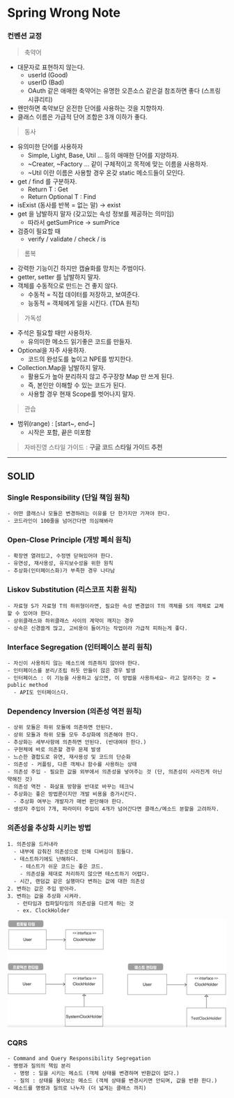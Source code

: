# Spring Wrong Note

### 컨벤션 교정
>축약어 
  - 대문자로 표현하지 않는다.
    - userId (Good)
    - userID (Bad)
    - OAuth 같은 애매한 축약어는 유명한 오픈소스 같은걸 참조하면 좋다 (스프링 시큐리티)
  - 왠만하면 축약보단 온전한 단어를 사용하는 것을 지향하자.
- 클래스 이름은 가급적 단어 조합은 3개 이하가 좋다.


>동사
  - 유의미한 단어를 사용하자
    - Simple, Light, Base, Util ... 등의 애매한 단어를 지양하자.
    - ~Creater, ~Factory ... 같이 구체적이고 목적에 맞는 이름을 사용하자.
    - ~Util 이란 이름은 사용할 경우 온갖 static 메소드들이 모인다.
  - get / find 를 구분하자.
    - Return T : Get
    - Return Optional T : Find
  - isExist (동사를 반복 = 없는 말) -> exist
  - get 을 남발하지 말자 (갖고있는 속성 정보를 제공하는 의미임)
    - 따라서 getSumPrice -> sumPrice
  - 검증이 필요할 때
    - verify / validate / check / is
    

> 롬복
  - 강력한 기능이긴 하지만 캡슐화를 망치는 주범이다.
  - getter, setter 를 남발하지 말자.
  - 객체를 수동적으로 만드는 건 좋지 않다.
    - 수동적 = 직접 데이터를 저장하고, 보여준다.
    - 능동적 = 객체에게 일을 시킨다. (TDA 원칙)


> 가독성
  - 주석은 필요할 때만 사용하자.
    - 유의미한 메소드 읽기좋은 코드를 만들자.
  - Optional을 자주 사용하자.
    - 코드의 완성도를 높이고 NPE를 방지한다.
  - Collection.Map을 남발하지 말자.
    - 활용도가 높아 분리하지 않고 주구장창 Map 만 쓰게 된다.
    - 즉, 본인만 이해할 수 있는 코드가 된다.
    - 사용할 경우 현재 Scope를 벗어나지 말자.


> 관습
  - 범위(range) : [start~, end~]
    - 시작은 포함, 끝은 미포함


> 자바진영 스타일 가이드 : **구글 코드 스타일 가이드 추천**
---

## SOLID
### Single Responsibility (단일 책임 원칙)
    - 어떤 클래스나 모듈은 변경하려는 이유를 단 한가지만 가져야 한다.
    - 코드라인이 100줄을 넘어간다면 의심해봐라
### Open-Close Principle (개방 폐쇠 원칙)
    - 확장엔 열려있고, 수정엔 닫혀있어야 한다.
    - 유연성, 재사용성, 유지보수성을 위한 원칙
    - 추상화(인터페이스화)가 부족한 경우 나타남
### Liskov Substitution (리스코프 치환 원칙)
    - 자료형 S가 자료형 T의 하위형이라면, 필요한 속성 변경없이 T의 객체를 S의 객체로 교체할 수 있어야 한다.
    - 상위클래스와 하위클래스 사이의 계약이 깨지는 경우
    - 상속은 신경쓸게 많고, 고비용이 들어가는 작업이라 가급적 피하는게 좋다.
### Interface Segregation (인터페이스 분리 원칙)
    - 자신이 사용하지 않는 메소드에 의존하지 않아야 한다.
    - 인터페이스를 분리/조립 하듯 만들이 않은 경우 발생
    - 인터페이스 : 이 기능을 사용하고 싶으면, 이 방법을 사용하세요~ 라고 알려주는 것 = public method
      - API도 인터페이스다.
### Dependency Inversion (의존성 역전 원칙)
    - 상위 모듈은 하위 모듈에 의존하면 안된다.
    - 상위 모듈과 하위 모듈 모두 추상화에 의존해야 한다.
    - 추상화는 세부사항에 의존하면 안된다. (반대여야 한다.)
    - 구현체에 바로 의존할 경우 문제 발생
    - 느슨한 결합도로 유연, 재사용성 및 코드의 단순화
    - 의존성 - 커플링, 다른 객체나 함수를 사용하는 상태
    - 의존성 주입 - 필요한 값을 외부에서 의존성을 넣어주는 것 (단, 의존성이 사라진게 아닌 약해진 것)
    - 의존성 역전 - 화살표 방향을 반대로 바꾸는 테크닉
    - 추상화는 좋은 방법론이지만 개발 비용을 증가시킨다. 
      - 추상화 여부는 개발자가 매번 판단해야 한다.
    - 생성자 주입이 7개, 파라미터 주입이 4개가 넘어간다면 클래스/메소드 분할을 고려하자.
  
### 의존성을 추상화 시키는 방법
    1. 의존성을 드러내라
      - 내부에 감춰진 의존성으로 인해 디버깅이 힘들다. 
      - 테스트하기에도 난해하다.
        - 테스트가 쉬운 코드는 좋은 코드.
        - 의존성을 제대로 처리하지 않으면 테스트하기 어렵다.
      - 시간, 랜덤값 같은 실행마다 변하는 값에 대한 의존성
    2. 변하는 값은 주입 받아라.
    3. 변하는 값을 추상화 시켜라.
       - 런타임과 컴파일타임의 의존성을 다르게 하는 것
       - ex. ClockHolder
![img.png](img.png)

### CQRS
    - Command and Query Responsibility Segregation
    - 명령과 질의의 책임 분리
      - 명령 : 일을 시키는 메소드 (객체 상태를 변경하며 반환값이 없다.)
      - 질의 : 상태를 물어보는 메소드 (객체 상태를 변경시키면 안되며, 값을 반환 한다.)
    - 메소드를 명령과 질의로 나누자 (더 넓게는 클래스 까지)